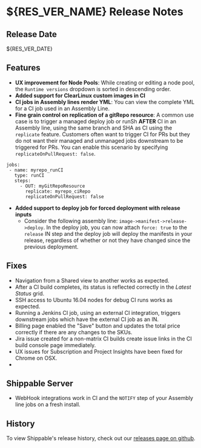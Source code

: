 # ${RES_VER_NAME} Release Notes

## Release Date
${RES_VER_DATE}

## Features
  - **UX improvement for Node Pools**: While creating or editing a node pool, the `Runtime versions` dropdown is sorted in descending order.
  - **Added support for ClearLinux custom images in CI**
  - **CI jobs in Assembly lines render YML**: You can view the complete YML for a CI job used in an Assembly Line.
  - **Fine grain control on replication of a gitRepo resource**: A common use case is to trigger a managed deploy job or runSh **AFTER** CI in an Assembly line, using the same branch and SHA as CI using the `replicate` feature. Customers often want to trigger CI for PRs but they do not want their managed and unmanaged jobs downstream to be triggered for PRs. You can enable this scenario by specifying `replicateOnPullRequest: false`.

```
jobs:
 - name: myrepo_runCI
   type: runCI
   steps:
     - OUT: myGitRepoResource
       replicate: myrepo_ciRepo
       replicateOnPullRequest: false
```

  - **Added support to deploy job for forced deployment with release inputs**
      - Consider the following assembly line: `image->manifest->release->deploy`. In the deploy job, you can now attach `force: true` to the `release` IN step and the deploy job will deploy the manifests in your release, regardless of whether or not they have changed since the previous deployment.


## Fixes
  - Navigation from a Shared view to another works as expected. 
  - After a CI build completes, its status is reflected correctly in the *Latest Status* grid.
  - SSH access to Ubuntu 16.04 nodes for debug CI runs works as expected.
  - Running a Jenkins CI job, using an external CI integration, triggers downstream jobs which have the external CI job as an IN.
  - Billing page enabled the "Save" button and updates the total price correctly if there are any changes to the SKUs.
  - Jira issue created for a non-matrix CI builds create issue links in the CI build console page immediately. 
  - UX issues for Subscription and Project Insights have been fixed for Chrome on OSX.
  - 

## Shippable Server

  - WebHook integrations work in CI and the `NOTIFY` step of your Assembly line jobs on a fresh install.

 
## History

To view Shippable's release history, check out our [releases page on github](https://github.com/Shippable/admiral/releases).

